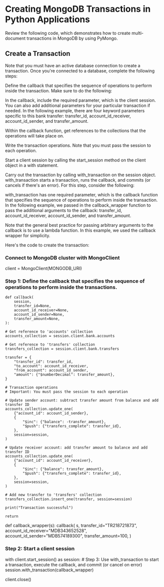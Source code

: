 # Creating MongoDB Transactions in Python Applications
Review the following code, which demonstrates how to create multi-document transactions in MongoDB by using PyMongo.


## Create a Transaction
Note that you must have an active database connection to create a transaction. Once you're connected to a database, complete the following steps:

Define the callback that specifies the sequence of operations to perform inside the transaction. Make sure to do the following:

In the callback, include the required parameter, which is the client session. You can also add additional parameters for your particular transaction if needed. In the following example, there are four keyword parameters specific to this bank transfer: transfer_id, account_id_receiver, account_id_sender, and transfer_amount.

Within the callback function, get references to the collections that the operations will take place on.

Write the transaction operations. Note that you must pass the session to each operation.

Start a client session by calling the start_session method on the client object in a with statement.

Carry out the transaction by calling with_transaction on the session object. with_transaction starts a transaction, runs the callback, and commits (or cancels if there's an error). For this step, consider the following:

with_transaction has one required parameter, which is the callback function that specifies the sequence of operations to perform inside the transaction. In the following example, we passed in the callback_wrapper function to pass the additional arguments to the callback: transfer_id, account_id_receiver, account_id_sender, and transfer_amount.

Note that the general best practice for passing arbitrary arguments to the callback is to use a lambda function. In this example, we used the callback wrapper for simplicity.

Here's the code to create the transaction:

### Connect to MongoDB cluster with MongoClient
client = MongoClient(MONGODB_URI)

### Step 1: Define the callback that specifies the sequence of operations to perform inside the transactions.

    def callback(
        session,
        transfer_id=None,
        account_id_receiver=None,
        account_id_sender=None,
        transfer_amount=None,
    ):

    # Get reference to 'accounts' collection
    accounts_collection = session.client.bank.accounts

    # Get reference to 'transfers' collection
    transfers_collection = session.client.bank.transfers

    transfer = {
        "transfer_id": transfer_id,
        "to_account": account_id_receiver,
        "from_account": account_id_sender,
        "amount": {"$numberDecimal": transfer_amount},
    }

    # Transaction operations
    # Important: You must pass the session to each operation

    # Update sender account: subtract transfer amount from balance and add transfer ID
    accounts_collection.update_one(
        {"account_id": account_id_sender},
        {
            "$inc": {"balance": -transfer_amount},
            "$push": {"transfers_complete": transfer_id},
        },
        session=session,
    )

    # Update receiver account: add transfer amount to balance and add transfer ID
    accounts_collection.update_one(
        {"account_id": account_id_receiver},
        {
            "$inc": {"balance": transfer_amount},
            "$push": {"transfers_complete": transfer_id},
        },
        session=session,
    )

    # Add new transfer to 'transfers' collection
    transfers_collection.insert_one(transfer, session=session)

    print("Transaction successful")

    return


def callback_wrapper(s):
    callback(
        s,
        transfer_id="TR218721873",
        account_id_receiver="MDB343652528",
        account_id_sender="MDB574189300",
        transfer_amount=100,
    )


### Step 2: Start a client session
with client.start_session() as session:
    # Step 3: Use with_transaction to start a transaction, execute the callback, and commit (or cancel on error)
    session.with_transaction(callback_wrapper)


client.close()
